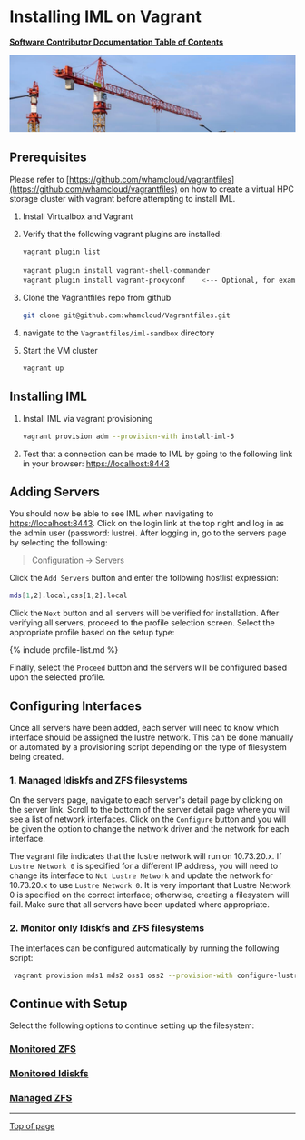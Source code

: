 # Installing IML on Vagrant

[**Software Contributor Documentation Table of Contents**](cd_TOC.md)

![clustre](md_Graphics/installing_sm.jpg)

## Prerequisites

Please refer to [https://github.com/whamcloud/vagrantfiles](https://github.com/whamcloud/vagrantfiles) on how to create a virtual HPC storage cluster with vagrant before attempting to install IML.

1. Install Virtualbox and Vagrant

1. Verify that the following vagrant plugins are installed:

   ```bash
   vagrant plugin list

   vagrant plugin install vagrant-shell-commander
   vagrant plugin install vagrant-proxyconf    <--- Optional, for example, this may be needed if behind corporate firewall.
   ```

1. Clone the Vagrantfiles repo from github

   ```bash
   git clone git@github.com:whamcloud/Vagrantfiles.git
   ```

1. navigate to the `Vagrantfiles/iml-sandbox` directory

1. Start the VM cluster

   ```bash
   vagrant up
   ```

## Installing IML

1. Install IML via vagrant provisioning

   ```bash
   vagrant provision adm --provision-with install-iml-5
   ```

1. Test that a connection can be made to IML by going to the following link in your browser: [https://localhost:8443](https://localhost:8443)

## Adding Servers

You should now be able to see IML when navigating to [https://localhost:8443](https://localhost:8443). Click on the login link at the top right and log in as the admin user (password: lustre). After logging in, go to the servers page by selecting the following:

> Configuration -> Servers

Click the `Add Servers` button and enter the following hostlist expression:

```bash
mds[1,2].local,oss[1,2].local
```

Click the `Next` button and all servers will be verified for installation. After verifying all servers, proceed to the profile selection screen. Select the appropriate profile based on the setup type:

{% include profile-list.md %}

Finally, select the `Proceed` button and the servers will be configured based upon the selected profile.

## Configuring Interfaces

Once all servers have been added, each server will need to know which interface should be assigned the lustre network. This can be done manually or automated by a provisioning script depending on the type of filesystem being created.

### 1. Managed ldiskfs and ZFS filesystems

On the servers page, navigate to each server's detail page by clicking on the server link. Scroll to the bottom of the server detail page where you will see a list of network interfaces. Click on the `Configure` button and you will be given the option to change the network driver and the network for each interface.

The vagrant file indicates that the lustre network will run on 10.73.20.x. If `Lustre Network 0` is specified for a different IP address, you will need to change its interface to `Not Lustre Network` and update the network for 10.73.20.x to use `Lustre Network 0`. It is very important that Lustre Network 0 is specified on the correct interface; otherwise, creating a filesystem will fail. Make sure that all servers have been updated where appropriate.

### 2. Monitor only ldiskfs and ZFS filesystems

The interfaces can be configured automatically by running the following script:

```bash
 vagrant provision mds1 mds2 oss1 oss2 --provision-with configure-lustre-network
```

## Continue with Setup

Select the following options to continue setting up the filesystem:

### [Monitored ZFS](cd_Monitored_Only_ZFS.md)

### [Monitored ldiskfs](cd_Monitored_Only_ldiskfs.md)

### [Managed ZFS](cd_Managed_ZFS.md)

---

[Top of page](#installing-iml-on-vagrant)
